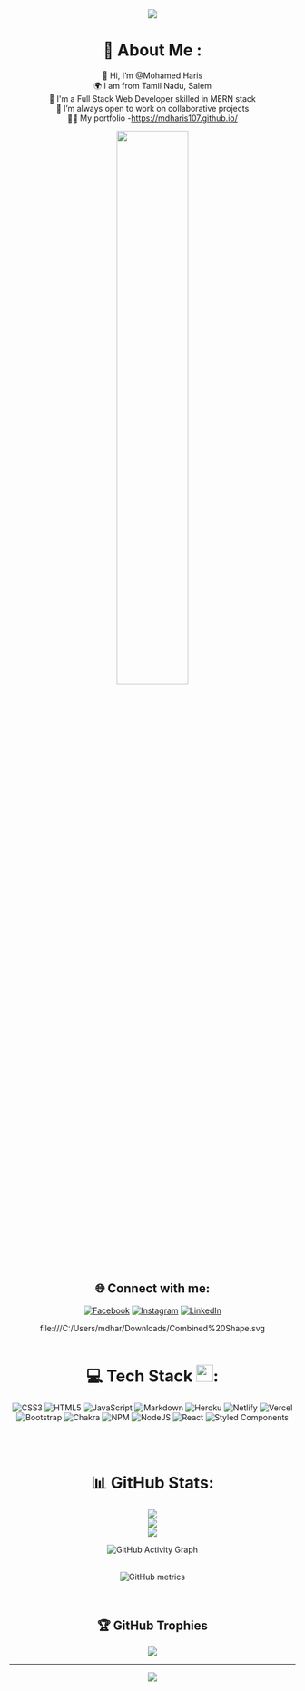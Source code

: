 <div align="center"> 
  <img src="https://user-images.githubusercontent.com/104049398/191171235-3c33f237-ddda-4857-9760-bd69f1e093f4.png" />

<div>

# 💫 About Me :
👋 Hi, I’m @Mohamed Haris<br>🌍 I am from Tamil Nadu, Salem<br>🌱 I'm a Full Stack Web Developer skilled in MERN stack<br>💞 I’m always open to work on collaborative projects<br>💁‍♂️ My portfolio -https://mdharis107.github.io/

<img src="https://cdn.dribbble.com/users/1292677/screenshots/6139167/media/5387dc7e035b3efe9d94516044de66a4.gif" width="50%"  />

<br><br>
## 🌐 Connect with me:
[![Facebook](https://img.shields.io/badge/Facebook-%231877F2.svg?logo=Facebook&logoColor=white)](https://facebook.com/https://www.facebook.com/mohamed.haris.92351) [![Instagram](https://img.shields.io/badge/Instagram-%23E4405F.svg?logo=Instagram&logoColor=white)](https://instagram.com/https://www.instagram.com/haris_husler/) [![LinkedIn](https://img.shields.io/badge/LinkedIn-%230077B5.svg?logo=linkedin&logoColor=white)](https://linkedin.com/in/https://www.linkedin.com/in/mohamed-haris) 

file:///C:/Users/mdhar/Downloads/Combined%20Shape.svg
<br><br>
# 💻 Tech Stack <img src="https://camo.githubusercontent.com/beb64ff21c883e318e4f5db5231c2ba4175705bea1c9249e82a41ab375db4f75/68747470733a2f2f6d65646961322e67697068792e636f6d2f6d656469612f51737347456d706b79454f684243623765312f67697068792e6769663f6369643d656366303565343761306e336769316266716e74716d6f62386739616964316f796a327772336473336d67373030626c267269643d67697068792e676966" width="30" height="30"/>:
![CSS3](https://img.shields.io/badge/css3-%231572B6.svg?style=for-the-badge&logo=css3&logoColor=white) ![HTML5](https://img.shields.io/badge/html5-%23E34F26.svg?style=for-the-badge&logo=html5&logoColor=white) ![JavaScript](https://img.shields.io/badge/javascript-%23323330.svg?style=for-the-badge&logo=javascript&logoColor=%23F7DF1E) ![Markdown](https://img.shields.io/badge/markdown-%23000000.svg?style=for-the-badge&logo=markdown&logoColor=white) ![Heroku](https://img.shields.io/badge/heroku-%23430098.svg?style=for-the-badge&logo=heroku&logoColor=white) ![Netlify](https://img.shields.io/badge/netlify-%23000000.svg?style=for-the-badge&logo=netlify&logoColor=#00C7B7) ![Vercel](https://img.shields.io/badge/vercel-%23000000.svg?style=for-the-badge&logo=vercel&logoColor=white) ![Bootstrap](https://img.shields.io/badge/bootstrap-%23563D7C.svg?style=for-the-badge&logo=bootstrap&logoColor=white) ![Chakra](https://img.shields.io/badge/chakra-%234ED1C5.svg?style=for-the-badge&logo=chakraui&logoColor=white) ![NPM](https://img.shields.io/badge/NPM-%23000000.svg?style=for-the-badge&logo=npm&logoColor=white) ![NodeJS](https://img.shields.io/badge/node.js-6DA55F?style=for-the-badge&logo=node.js&logoColor=white) ![React](https://img.shields.io/badge/react-%2320232a.svg?style=for-the-badge&logo=react&logoColor=%2361DAFB) ![Styled Components](https://img.shields.io/badge/styled--components-DB7093?style=for-the-badge&logo=styled-components&logoColor=white)

<br> <br>
# 📊 GitHub Stats:
![](https://github-readme-stats.vercel.app/api?username=mdharis107&theme=radical&hide_border=false&include_all_commits=false&count_private=true)<br/>
![](https://github-readme-streak-stats.herokuapp.com/?user=mdharis107&theme=radical&hide_border=false)<br/>
![](https://github-readme-stats.vercel.app/api/top-langs/?username=mdharis107&layout=compact&theme=radical)
<br>

![GitHub Activity Graph](https://activity-graph.herokuapp.com/graph?username=mdharis107)  
<br>

![GitHub metrics](https://metrics.lecoq.io/mdharis107)  
<br><br>

## 🏆 GitHub Trophies
![](https://github-profile-trophy.vercel.app/?username=mdharis107&theme=radical&no-frame=false&no-bg=false&margin-w=4)

---
[![](https://visitcount.itsvg.in/api?id=mdharis107&icon=9&color=6)](https://visitcount.itsvg.in)

